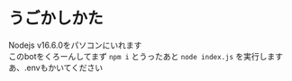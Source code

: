 # うごかしかた
Nodejs v16.6.0をパソコンにいれます<br>
このbotをくろーんしてまず `npm i` とうったあと `node index.js` を実行します<br>
あ、.envもかいてください